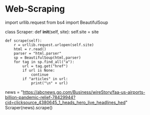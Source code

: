 # Web-Scraping

import urllib.request
from bs4 import BeautifulSoup


class Scraper:
    def __init__(self, site):
        self.site = site

    def scrape(self):
        r = urllib.request.urlopen(self.site)
        html = r.read()
        parser = "html.parser"
        sp = BeautifulSoup(html,parser)
        for tag in sp.find_all("a"):
            url = tag.get("href")
            if url is None:
                continue
            if "articles" in url:
                print("\n" + url)

news = "https://abcnews.go.com/Business/wireStory/faa-us-airports-billion-pandemic-relief-78429944?cid=clicksource_4380645_1_heads_hero_live_headlines_hed"
Scraper(news).scrape()

